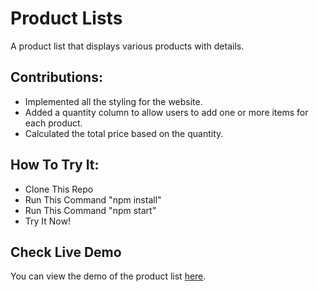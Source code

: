 # Product Lists
A product list that displays various products with details.
## Contributions:
  - Implemented all the styling for the website.
  - Added a quantity column to allow users to add one or more items for each product.
  - Calculated the total price based on the quantity.
 ## How To Try It:
  - Clone This Repo
  - Run This Command "npm install"
  - Run This Command "npm start"
  - Try It Now!
## Check Live Demo
You can view the demo of the product list [here](https://karreemm.github.io/Product-Lists/).


